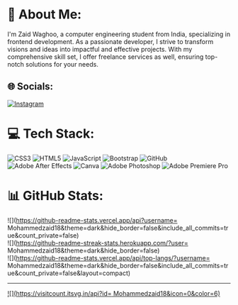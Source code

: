 # 💫 About Me:
I'm Zaid Waghoo, a computer engineering student from India, specializing in frontend development. As a passionate developer, I strive to transform visions and ideas into impactful and effective projects. With my comprehensive skill set, I offer freelance services as well, ensuring top-notch solutions for your needs.


## 🌐 Socials:
[![Instagram](https://img.shields.io/badge/Instagram-%23E4405F.svg?logo=Instagram&logoColor=white)](https://instagram.com/_.ft.zexo._) 

# 💻 Tech Stack:
![CSS3](https://img.shields.io/badge/css3-%231572B6.svg?style=flat-square&logo=css3&logoColor=white) ![HTML5](https://img.shields.io/badge/html5-%23E34F26.svg?style=flat-square&logo=html5&logoColor=white) ![JavaScript](https://img.shields.io/badge/javascript-%23323330.svg?style=flat-square&logo=javascript&logoColor=%23F7DF1E) ![Bootstrap](https://img.shields.io/badge/bootstrap-%23563D7C.svg?style=flat-square&logo=bootstrap&logoColor=white) ![GitHub](https://img.shields.io/badge/GitHub-%23121011.svg?style=flat-square&logo=github&logoColor=white) ![Adobe After Effects](https://img.shields.io/badge/Adobe%20After%20Effects-9999FF.svg?style=flat-square&logo=Adobe%20After%20Effects&logoColor=white) ![Canva](https://img.shields.io/badge/Canva-%2300C4CC.svg?style=flat-square&logo=Canva&logoColor=white) ![Adobe Photoshop](https://img.shields.io/badge/adobephotoshop-%2331A8FF.svg?style=flat-square&logo=adobephotoshop&logoColor=white) ![Adobe Premiere Pro](https://img.shields.io/badge/Adobe%20Premiere%20Pro-9999FF.svg?style=flat-square&logo=Adobe%20Premiere%20Pro&logoColor=white)
# 📊 GitHub Stats:
![](https://github-readme-stats.vercel.app/api?username= Mohammedzaid18&theme=dark&hide_border=false&include_all_commits=true&count_private=false)<br/>
![](https://github-readme-streak-stats.herokuapp.com/?user= Mohammedzaid18&theme=dark&hide_border=false)<br/>
![](https://github-readme-stats.vercel.app/api/top-langs/?username= Mohammedzaid18&theme=dark&hide_border=false&include_all_commits=true&count_private=false&layout=compact)

---
[![](https://visitcount.itsvg.in/api?id= Mohammedzaid18&icon=0&color=6)](https://visitcount.itsvg.in)

